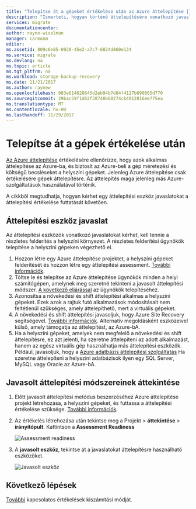 ```yaml
---
title: "Telepítse át a gépeket értékelése után az Azure áttelepítése |} Microsoft Docs"
description: "Ismerteti, hogyan történő áttelepítésére vonatkozó javaslatokat kérhet felmérés elvégzéséhez az Azure áttelepítése szolgáltatással futtatása után gépek."
services: migrate
documentationcenter: 
author: rayne-wiselman
manager: carmonm
editor: 
ms.assetid: 809c6e85-0928-45e2-a7c7-6824d860e134
ms.service: migrate
ms.devlang: na
ms.topic: article
ms.tgt_pltfrm: na
ms.workload: storage-backup-recovery
ms.date: 11/21/2017
ms.author: raynew
ms.openlocfilehash: 083e614628645d2eb94b7d84f4127b690865d770
ms.sourcegitcommit: 29bac59f1d62f38740b60274cb4912816ee775ea
ms.translationtype: MT
ms.contentlocale: hu-HU
ms.lasthandoff: 11/29/2017
---
```

# <a name="migrate-machines-after-assessment"></a>Telepítse át a gépek értékelése után


[Az Azure áttelepítése](migrate-overview.md) értékelésére ellenőrizze, hogy azok alkalmas áttelepítése az Azure-ba, és biztosít az Azure-beli a gép méretezési és költségű becsléseket a helyszíni gépeket. Jelenleg Azure áttelepítése csak értékelésére gépek áttelepítésre. Az áttelepítés maga jelenleg más Azure-szolgáltatások használatával történik.

A cikkből megtudhatja, hogyan kérhet egy áttelepítési eszköz javaslatokat a áttelepítési értékelése futtatását követően.

## <a name="migration-tool-suggestion"></a>Áttelepítési eszköz javaslat

Az áttelepítési eszközök vonatkozó javaslatokat kérhet, kell tennie a részletes felderítés a helyszíni környezet. A részletes felderítési ügynökök telepítése a helyszíni gépeken végezhető el.  

1. Hozzon létre egy Azure áttelepítése projektet, a helyszíni gépeket felderítését és hozzon létre egy áttelepítési assessment. [További információk](tutorial-assessment-vmware.md).
2. Töltse le és telepítse az Azure áttelepítése ügynökök minden a helyi számítógépen, amelynek meg szeretné tekinteni a javasolt áttelepítési módszer. [A következő eljárással](how-to-create-group-machine-dependencies.md#prepare-machines-for-dependency-mapping) az ügynökök telepítéséhez.
2. Azonosítsa a növekedési és shift áttelepítési alkalmas a helyszíni gépeket. Ezek azok a rajtuk futó alkalmazások módosításait nem feltétlenül szükséges, amely áttelepíthető, mert a virtuális gépeket.
3. A növekedési és shift áttelepítési javasoljuk, hogy Azure Site Recovery segítségével. [További információk](../site-recovery/tutorial-migrate-on-premises-to-azure.md). Alternatív megoldásként eszközeivel külső, amely támogatja az áttelepítést, az Azure-bA.
4. Ha a helyszíni gépeket, amelyek nem megfelelő a növekedési és shift áttelepítésre, ez azt jelenti, ha szeretne áttelepíteni az adott alkalmazást, hanem az egész virtuális gép használhatja más áttelepítési eszközök. Például, javasoljuk, hogy a [Azure adatbázis áttelepítési szolgáltatás](https://azure.microsoft.com/campaigns/database-migration/) Ha szeretne áttelepíteni a helyszíni adatbázisok ilyen egy SQL Server, MySQL vagy Oracle az Azure-bA.


## <a name="review-suggested-migration-methods"></a>Javasolt áttelepítési módszereinek áttekintése

1. Előtt javasolt áttelepítési metódus beszerzéséhez Azure áttelepítése projekt létrehozása, a helyszíni gépeket, és futtassa a áttelepítési értékelése szüksége. [További információk](tutorial-assessment-vmware.md).
2. Az értékelés létrehozása után tekintse meg a Projekt > **áttekintése** > **irányítópult**. Kattintson a **Assessment Readiness**

    ![Assessment readiness](./media/tutorial-assessment-vmware/assessment-report.png)  

3. A **javasolt eszköz**, tekintse át a javaslatokat áttelepítésre használható eszközöket.

    ![Javasolt eszköz](./media/tutorial-assessment-vmware/assessment-suitability.png) 




## <a name="next-steps"></a>Következő lépések

[További](concepts-assessment-calculation.md) kapcsolatos értékelések kiszámítási módját.

